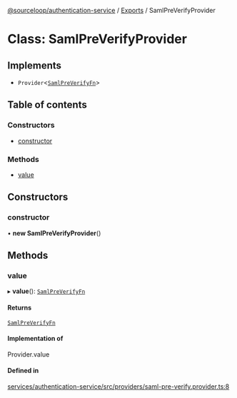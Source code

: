 [@sourceloop/authentication-service](../README.md) / [Exports](../modules.md) / SamlPreVerifyProvider

# Class: SamlPreVerifyProvider

## Implements

- `Provider`<[`SamlPreVerifyFn`](../interfaces/SamlPreVerifyFn.md)\>

## Table of contents

### Constructors

- [constructor](SamlPreVerifyProvider.md#constructor)

### Methods

- [value](SamlPreVerifyProvider.md#value)

## Constructors

### constructor

• **new SamlPreVerifyProvider**()

## Methods

### value

▸ **value**(): [`SamlPreVerifyFn`](../interfaces/SamlPreVerifyFn.md)

#### Returns

[`SamlPreVerifyFn`](../interfaces/SamlPreVerifyFn.md)

#### Implementation of

Provider.value

#### Defined in

[services/authentication-service/src/providers/saml-pre-verify.provider.ts:8](https://github.com/codeweb05/repo1/blob/ea19add/services/authentication-service/src/providers/saml-pre-verify.provider.ts#L8)
